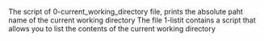 The script of 0-current_working_directory file, prints the absolute paht name of the current working directory
The file 1-listit contains a script that allows you to list the contents of the current working directory 
